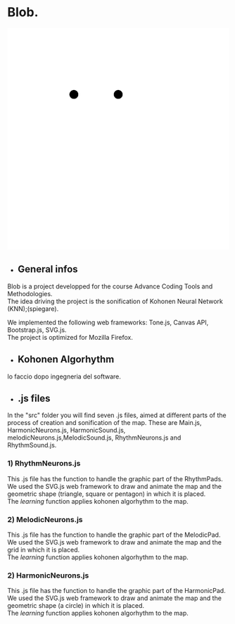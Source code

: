 # Blob.
![](./images/blob.svg)

- ## General infos

Blob is a project developped for the course Advance Coding Tools and Methodologies. <br>
The idea driving the project is the sonification of Kohonen Neural Network (KNN);(spiegare). <br>

We implemented the following web frameworks: Tone.js, Canvas API, Bootstrap.js, SVG.js. <br>
The project is optimized for Mozilla Firefox. <br>
- ## Kohonen Algorhythm


lo faccio dopo ingegneria del software.

- ## .js files
In the "src" folder you will find seven .js files, aimed at different parts of the process of creation and sonification of the map. These are Main.js, HarmonicNeurons.js, HarmonicSound.js, melodicNeurons.js,MelodicSound.js, RhythmNeurons.js and RhythmSound.js. <br> 

### 1) RhythmNeurons.js 
This .js file has the function to handle the graphic part of the RhythmPads. <br>
We used the SVG.js web framework to draw and animate the map and the geometric shape (triangle, square or pentagon) in which it is placed. <br>
The _learning_ function applies kohonen algorhythm to the map.

### 2) MelodicNeurons.js
This .js file has the function to handle the graphic part of the MelodicPad. <br>
We used the SVG.js web framework to draw and animate the map and the grid in which it is  placed. <br>
The _learning_ function applies kohonen algorhythm to the map. <br>

### 2) HarmonicNeurons.js
This .js file has the function to handle the graphic part of the HarmonicPad. <br>
We used the SVG.js web framework to draw and animate the map and the geometric shape (a circle) in which it is  placed. <br>
The _learning_ function applies kohonen algorhythm to the map. <br>









